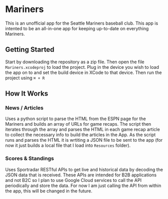 # Mariners

This is an unofficial app for the Seattle Mariners baseball club. This app is intented to be an all-in-one app for keeping up-to-date on everything Mariners.

## Getting Started

Start by downloading the repository as a zip file. Then open the file `Mariners.xcodeproj` to load the project. Plug in the device you wish to load the app on to and set the build device in XCode to that device. Then run the project using `⌘ + R`

## How It Works

### News / Articles

Uses a python script to parse the HTML from the ESPN page for the Mariners and builds an array of URLs for game recaps. The script then iterates through the array and parses the HTML in each game recap article to collect the necessary info to build the articles in the App. As the script runs and parses the HTML it is wrtiting a JSON file to be sent to the app (for now it just builds a local file that I load into `Resources` folder).

### Scores & Standings

Uses Sportradar RESTful APIs to get live and historical data by decoding the JSON data that is received. These APIs are intended for B2B applications and not B2C so I plan to use Google Cloud services to call the API periodically and store the data. For now I am just calling the API from within the app, this will be changed in the future. 